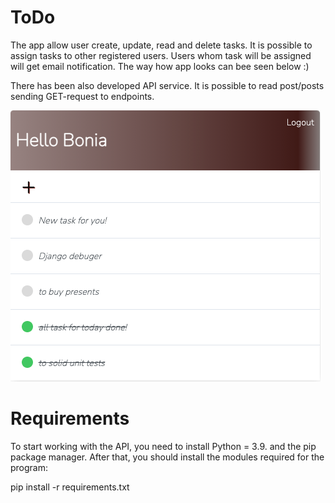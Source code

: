 # ToDo

The app allow user create, update, read and delete tasks. It is possible to
assign tasks to other registered users. Users whom task will be assigned will
get email notification. The way how app looks can bee seen below :)

There has been also developed API service. It is possible to read post/posts
sending GET-request to endpoints.

![program interface](media/user_files/app_logo.png)


# Requirements

To start working with the API, you need to install Python = 3.9. and the pip package manager. After that, you should install the modules required for the program:

pip install -r requirements.txt


